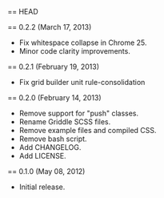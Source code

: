 == HEAD

== 0.2.2 (March 17, 2013)

* Fix whitespace collapse in Chrome 25.
* Minor code clarity improvements.

== 0.2.1 (February 19, 2013)

* Fix grid builder unit rule-consolidation

== 0.2.0 (February 14, 2013)

* Remove support for "push" classes.
* Rename Griddle SCSS files.
* Remove example files and compiled CSS.
* Remove bash script.
* Add CHANGELOG.
* Add LICENSE.

== 0.1.0 (May 08, 2012)

* Initial release.
